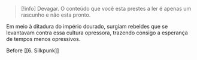 >[!info] Devagar.
>O conteúdo que você esta prestes a ler é apenas um rascunho e não esta pronto.

Em meio à ditadura do império dourado, surgiam rebeldes que se levantavam contra essa cultura opressora, trazendo consigo a esperança de tempos menos opressivos.

Before
[[6. Silkpunk]]